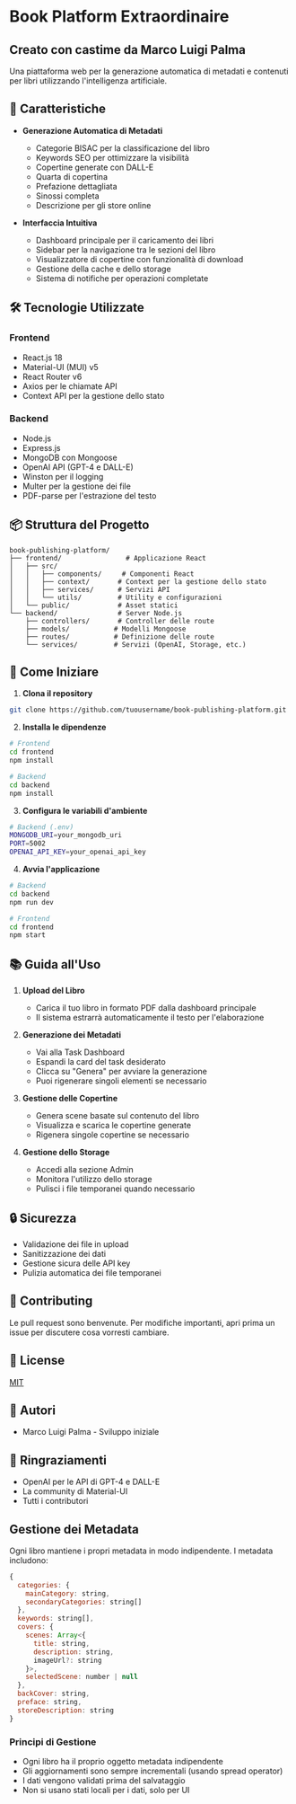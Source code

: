 # Book Platform Extraordinaire
## Creato con castime da Marco Luigi Palma

Una piattaforma web per la generazione automatica di metadati e contenuti per libri utilizzando l'intelligenza artificiale.

## 🚀 Caratteristiche

- **Generazione Automatica di Metadati**
  - Categorie BISAC per la classificazione del libro
  - Keywords SEO per ottimizzare la visibilità
  - Copertine generate con DALL-E
  - Quarta di copertina
  - Prefazione dettagliata
  - Sinossi completa
  - Descrizione per gli store online

- **Interfaccia Intuitiva**
  - Dashboard principale per il caricamento dei libri
  - Sidebar per la navigazione tra le sezioni del libro
  - Visualizzatore di copertine con funzionalità di download
  - Gestione della cache e dello storage
  - Sistema di notifiche per operazioni completate

## 🛠️ Tecnologie Utilizzate

### Frontend
- React.js 18
- Material-UI (MUI) v5
- React Router v6
- Axios per le chiamate API
- Context API per la gestione dello stato

### Backend
- Node.js
- Express.js
- MongoDB con Mongoose
- OpenAI API (GPT-4 e DALL-E)
- Winston per il logging
- Multer per la gestione dei file
- PDF-parse per l'estrazione del testo

## 📦 Struttura del Progetto

```
book-publishing-platform/
├── frontend/                # Applicazione React
│   ├── src/
│   │   ├── components/     # Componenti React
│   │   ├── context/       # Context per la gestione dello stato
│   │   ├── services/      # Servizi API
│   │   └── utils/         # Utility e configurazioni
│   └── public/            # Asset statici
└── backend/               # Server Node.js
    ├── controllers/       # Controller delle route
    ├── models/           # Modelli Mongoose
    ├── routes/           # Definizione delle route
    └── services/         # Servizi (OpenAI, Storage, etc.)
```

## 🚀 Come Iniziare

1. **Clona il repository**
```bash
git clone https://github.com/tuousername/book-publishing-platform.git
```

2. **Installa le dipendenze**
```bash
# Frontend
cd frontend
npm install

# Backend
cd backend
npm install
```

3. **Configura le variabili d'ambiente**
```bash
# Backend (.env)
MONGODB_URI=your_mongodb_uri
PORT=5002
OPENAI_API_KEY=your_openai_api_key
```

4. **Avvia l'applicazione**
```bash
# Backend
cd backend
npm run dev

# Frontend
cd frontend
npm start
```

## 📚 Guida all'Uso

1. **Upload del Libro**
   - Carica il tuo libro in formato PDF dalla dashboard principale
   - Il sistema estrarrà automaticamente il testo per l'elaborazione

2. **Generazione dei Metadati**
   - Vai alla Task Dashboard
   - Espandi la card del task desiderato
   - Clicca su "Genera" per avviare la generazione
   - Puoi rigenerare singoli elementi se necessario

3. **Gestione delle Copertine**
   - Genera scene basate sul contenuto del libro
   - Visualizza e scarica le copertine generate
   - Rigenera singole copertine se necessario

4. **Gestione dello Storage**
   - Accedi alla sezione Admin
   - Monitora l'utilizzo dello storage
   - Pulisci i file temporanei quando necessario

## 🔒 Sicurezza

- Validazione dei file in upload
- Sanitizzazione dei dati
- Gestione sicura delle API key
- Pulizia automatica dei file temporanei

## 🤝 Contributing

Le pull request sono benvenute. Per modifiche importanti, apri prima un issue per discutere cosa vorresti cambiare.

## 📝 License

[MIT](https://choosealicense.com/licenses/mit/)

## 👥 Autori

- Marco Luigi Palma - Sviluppo iniziale

## 🙏 Ringraziamenti

- OpenAI per le API di GPT-4 e DALL-E
- La community di Material-UI
- Tutti i contributori

## Gestione dei Metadata

Ogni libro mantiene i propri metadata in modo indipendente. I metadata includono:

```javascript
{
  categories: {
    mainCategory: string,
    secondaryCategories: string[]
  },
  keywords: string[],
  covers: {
    scenes: Array<{
      title: string,
      description: string,
      imageUrl?: string
    }>,
    selectedScene: number | null
  },
  backCover: string,
  preface: string,
  storeDescription: string
}
```

### Principi di Gestione
- Ogni libro ha il proprio oggetto metadata indipendente
- Gli aggiornamenti sono sempre incrementali (usando spread operator)
- I dati vengono validati prima del salvataggio
- Non si usano stati locali per i dati, solo per UI
